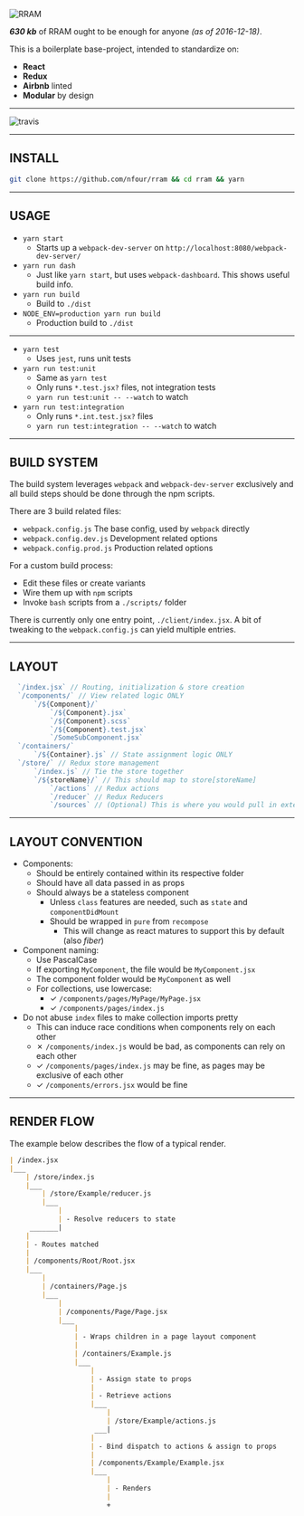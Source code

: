 ![RRAM](http://i.imgur.com/3XyJbkW.png)

**_630 kb_** of RRAM ought to be enough for anyone *(as of 2016-12-18)*.

This is a boilerplate base-project, intended to standardize on:

- **React**
- **Redux**
- **Airbnb** linted
- **Modular** by design

---

![travis](https://travis-ci.org/nfour/rram.svg?branch=master)

---

## INSTALL

```bash
git clone https://github.com/nfour/rram && cd rram && yarn
```

---

## USAGE

- `yarn start`
    - Starts up a `webpack-dev-server` on `http://localhost:8080/webpack-dev-server/`
- `yarn run dash`
    - Just like `yarn start`, but uses `webpack-dashboard`. This shows useful build info.
- `yarn run build`
    - Build to `./dist`
- `NODE_ENV=production yarn run build`
    - Production build to `./dist`

---

- `yarn test`
    - Uses `jest`, runs unit tests
- `yarn run test:unit`
    - Same as `yarn test`
    - Only runs `*.test.jsx?` files, not integration tests
    - `yarn run test:unit -- --watch` to watch
- `yarn run test:integration`
    - Only runs `*.int.test.jsx?` files
    - `yarn run test:integration -- --watch` to watch

---

## BUILD SYSTEM

The build system leverages `webpack` and `webpack-dev-server` exclusively
and all build steps should be done through the npm scripts.

There are 3 build related files:
- `webpack.config.js` The base config, used by `webpack` directly
- `webpack.config.dev.js` Development related options
- `webpack.config.prod.js` Production related options

For a custom build process:
- Edit these files or create variants
- Wire them up with `npm` scripts
- Invoke `bash` scripts from a `./scripts/` folder

There is currently only one entry point, `./client/index.jsx`. A bit of tweaking
to the `webpack.config.js` can yield multiple entries.

---

## LAYOUT
```js
  `/index.jsx` // Routing, initialization & store creation
  `/components/` // View related logic ONLY
      `/${Component}/`
          `/${Component}.jsx`
          `/${Component}.scss`
          `/${Component}.test.jsx`
          `/SomeSubComponent.jsx`
  `/containers/`
      `/${Container}.js` // State assignment logic ONLY
  `/store/` // Redux store management
      `/index.js` // Tie the store together
      `/${storeName}/` // This should map to store[storeName]
          `/actions` // Redux actions
          `/reducer` // Redux Reducers
          `/sources` // (Optional) This is where you would pull in external data
```

---

## LAYOUT CONVENTION

- Components:
    - Should be entirely contained within its respective folder
    - Should have all data passed in as props
    - Should always be a stateless component
        - Unless `class` features are needed, such as `state` and `componentDidMount`
        - Should be wrapped in `pure` from `recompose`
            - This will change as react matures to support this by default (also _fiber_)
- Component naming:
    - Use PascalCase
    - If exporting `MyComponent`, the file would be `MyComponent.jsx`
    - The component folder would be `MyComponent` as well
    - For collections, use lowercase:
        - ✓ `/components/pages/MyPage/MyPage.jsx`
        - ✓ `/components/pages/index.js`
- Do not abuse `index` files to make collection imports pretty
    - This can induce race conditions when components rely on each other
    - ✗ `/components/index.js` would be bad, as components can rely on each other
    - ✓ `/components/pages/index.js` may be fine, as pages may be exclusive of each other
    - ✓ `/components/errors.jsx` would be fine

---

## RENDER FLOW

The example below describes the flow of a typical render.

```md
| /index.jsx
|___
    | /store/index.js
    |___
        | /store/Example/reducer.js
        |___
            |
            | - Resolve reducers to state
     _______|
    |
    | - Routes matched
    |
    | /components/Root/Root.jsx
    |___
        |
        | /containers/Page.js
        |___
            |
            | /components/Page/Page.jsx
            |___
                |
                | - Wraps children in a page layout component
                |
                | /containers/Example.js
                |___
                    |
                    | - Assign state to props
                    |
                    | - Retrieve actions
                    |___
                        |
                        | /store/Example/actions.js
                     ___|
                    |
                    | - Bind dispatch to actions & assign to props
                    |
                    | /components/Example/Example.jsx
                    |___
                        |
                        | - Renders
                        |
                        +
```
